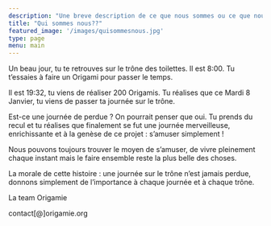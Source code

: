```yaml
---
description: "Une breve description de ce que nous sommes ou ce que nous pensons être ou peut etre de ce que nous ne sommes pas."
title: "Qui sommes nous??"
featured_image: '/images/quisommesnous.jpg'
type: page
menu: main
---
```


Un beau jour, tu te retrouves sur le trône des toilettes. Il est 8:00. Tu t’essaies à faire un Origami pour passer le temps.

Il est 19:32, tu viens de réaliser 200 Origamis. Tu réalises que ce Mardi 8 Janvier, tu viens de passer ta journée sur le trône. 

Est-ce une journée de perdue ? On pourrait penser que oui. Tu prends du recul et tu réalises que finalement se fut une journée merveilleuse, enrichissante et à la genèse de ce projet : s’amuser simplement !

Nous pouvons toujours trouver le moyen de s’amuser, de vivre pleinement chaque instant mais le faire ensemble reste la plus belle des choses. 

La morale de cette histoire : une journée sur le trône n’est jamais perdue, donnons simplement de l’importance à chaque journée et à chaque trône. 


La team Origamie

contact[@]origamie.org